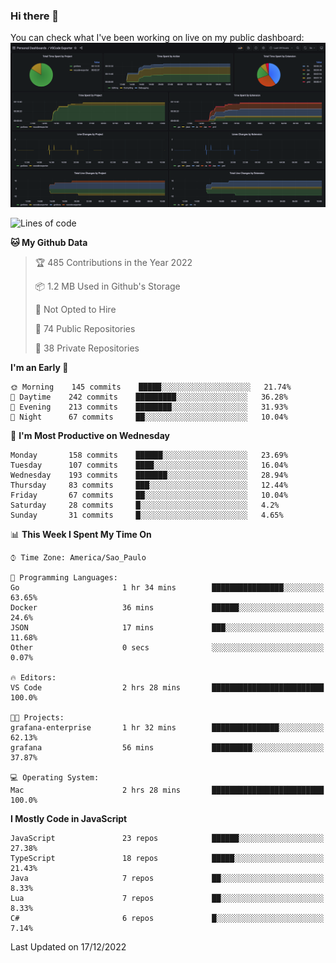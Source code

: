 ### Hi there 👋

<!--
**guicaulada/guicaulada** is a ✨ _special_ ✨ repository because its `README.md` (this file) appears on your GitHub profile.

Here are some ideas to get you started:

- 🔭 I’m currently working on ...
- 🌱 I’m currently learning ...
- 👯 I’m looking to collaborate on ...
- 🤔 I’m looking for help with ...
- 💬 Ask me about ...
- 📫 How to reach me: ...
- 😄 Pronouns: ...
- ⚡ Fun fact: ...
-->

You can check what I've been working on live on my public dashboard:
[![Grafana dashboard](./img/dashboard.png)](https://guicaulada.grafana.net/public-dashboards/e00f2ad838544b02826e8c075c05df45?orgId=1&refresh=30s)

<!--START_SECTION:waka-->
![Lines of code](https://img.shields.io/badge/From%20Hello%20World%20I%27ve%20Written-2.6%20million%20lines%20of%20code-blue)

**🐱 My Github Data** 

> 🏆 485 Contributions in the Year 2022
 > 
> 📦 1.2 MB Used in Github's Storage 
 > 
> 🚫 Not Opted to Hire
 > 
> 📜 74 Public Repositories 
 > 
> 🔑 38 Private Repositories  
 > 
**I'm an Early 🐤** 

```text
🌞 Morning    145 commits    █████░░░░░░░░░░░░░░░░░░░░   21.74% 
🌆 Daytime    242 commits    █████████░░░░░░░░░░░░░░░░   36.28% 
🌃 Evening    213 commits    ████████░░░░░░░░░░░░░░░░░   31.93% 
🌙 Night      67 commits     ██░░░░░░░░░░░░░░░░░░░░░░░   10.04%

```
📅 **I'm Most Productive on Wednesday** 

```text
Monday       158 commits    ██████░░░░░░░░░░░░░░░░░░░   23.69% 
Tuesday      107 commits    ████░░░░░░░░░░░░░░░░░░░░░   16.04% 
Wednesday    193 commits    ███████░░░░░░░░░░░░░░░░░░   28.94% 
Thursday     83 commits     ███░░░░░░░░░░░░░░░░░░░░░░   12.44% 
Friday       67 commits     ██░░░░░░░░░░░░░░░░░░░░░░░   10.04% 
Saturday     28 commits     █░░░░░░░░░░░░░░░░░░░░░░░░   4.2% 
Sunday       31 commits     █░░░░░░░░░░░░░░░░░░░░░░░░   4.65%

```


📊 **This Week I Spent My Time On** 

```text
⌚︎ Time Zone: America/Sao_Paulo

💬 Programming Languages: 
Go                       1 hr 34 mins        ████████████████░░░░░░░░░   63.65% 
Docker                   36 mins             ██████░░░░░░░░░░░░░░░░░░░   24.6% 
JSON                     17 mins             ███░░░░░░░░░░░░░░░░░░░░░░   11.68% 
Other                    0 secs              ░░░░░░░░░░░░░░░░░░░░░░░░░   0.07%

🔥 Editors: 
VS Code                  2 hrs 28 mins       █████████████████████████   100.0%

🐱‍💻 Projects: 
grafana-enterprise       1 hr 32 mins        ███████████████░░░░░░░░░░   62.13% 
grafana                  56 mins             █████████░░░░░░░░░░░░░░░░   37.87%

💻 Operating System: 
Mac                      2 hrs 28 mins       █████████████████████████   100.0%

```

**I Mostly Code in JavaScript** 

```text
JavaScript               23 repos            ██████░░░░░░░░░░░░░░░░░░░   27.38% 
TypeScript               18 repos            █████░░░░░░░░░░░░░░░░░░░░   21.43% 
Java                     7 repos             ██░░░░░░░░░░░░░░░░░░░░░░░   8.33% 
Lua                      7 repos             ██░░░░░░░░░░░░░░░░░░░░░░░   8.33% 
C#                       6 repos             █░░░░░░░░░░░░░░░░░░░░░░░░   7.14%

```



 Last Updated on 17/12/2022
<!--END_SECTION:waka-->
